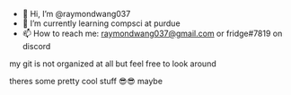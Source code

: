 - 👋 Hi, I’m @raymondwang037
- 🌱 I’m currently learning compsci at purdue
- 📫 How to reach me: raymondwang037@gmail.com or fridge#7819 on discord

my git is not organized at all but feel free to look around

theres some pretty cool stuff
:sunglasses::sunglasses:
maybe
